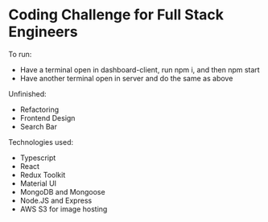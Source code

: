 # Coding Challenge for Full Stack Engineers

To run:
   - Have a terminal open in dashboard-client, run npm i, and then npm start
   - Have another terminal open in server and do the same as above

Unfinished:
   - Refactoring
   - Frontend Design
   - Search Bar

Technologies used:
   - Typescript
   - React
   - Redux Toolkit
   - Material UI
   - MongoDB and Mongoose
   - Node.JS and Express
   - AWS S3 for image hosting


